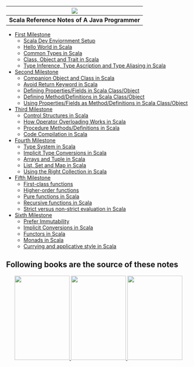 | ![](/assets/intro/java-to-scala.png)|
| :---: |
| **Scala Reference Notes of A Java Programmer** |

- [First Milestone](first-milestone/first-milestone.md)
    - [Scala Dev Enviornment Setup](first-milestone/setup.md)
    - [Hello World in Scala](first-milestone/hello-world.md)
	- [Common Types in Scala](first-milestone/common-types.md)
    - [Class, Object and Trait in Scala](first-milestone/class-and-object.md)
	- [Type Inference, Type Ascription and Type Aliasing in Scala](first-milestone/type-inference-ascription.md)
-  [Second Milestone](second-milestone/second-milestone.md)
	- [Companion Object and Class in Scala](second-milestone/companion-object.md)
	- [Avoid Return Keyword in Scala](second-milestone/avoid-return-keyword.md)
    - [Defining Properties/Fields in Scala Class/Object](second-milestone/values-variables-and-methods.md)
    - [Defining Method/Definitions in Scala Class/Object](second-milestone/methods.md)
    - [Using Properties/Fields as Method/Definitions in Scala Class/Object](second-milestone/variables-and-definitions.md)
-  [Third Milestone](third-milestone/third-milestone.md)
    - [Control Structures in Scala](third-milestone/looping-in-scala.md)
    - [How Operator Overloading Works in Scala](third-milestone/operator-overloading.md)
    - [Procedure Methods/Definitions in Scala](third-milestone/procedures.md)
	- [Code Compilation in Scala](third-milestone/scala-code-compilation.md)
-  [Fourth Milestone](fourth-milestone/fourth-milestone.md)
	- [Type System in Scala](fourth-milestone/type-system.md)
	- [Implicit Type Conversions in Scala](fourth-milestone/implicit-conversions.md)
    - [Arrays and Tuple in Scala](fourth-milestone/array-tuple.md)
    - [List, Set and Map in Scala](fourth-milestone/list-set-map.md)
	- [Using the Right Collection in Scala](fourth-milestone/right-collection.md)
-  [Fifth Milestone](fifth-milestone/fifth-milestone.md)
    - [First-class functions](fifth-milestone/first-class-functions.md)
    - [Higher-order functions](fifth-milestone/higher-order-functions.md)
    - [Pure functions in Scala](fifth-milestone/pure-functions.md)
    - [Recursive functions in Scala](fifth-milestone/recursive-functions.md)
    - [Strict versus non-strict evaluation in Scala](fifth-milestone/strict-versus-non-strict-evaluation.md)
-  [Sixth Milestone](sixth-milestone/sixth-milestone.md)
    - [Prefer Immutability](sixth-milestone/prefer-immutability.md)
    - [Implicit Conversions in Scala](sixth-milestone/implicits.md)
    - [Functors in Scala](sixth-milestone/functors.md)
    - [Monads in Scala](sixth-milestone/monads.md)
    - [Currying and applicative style in Scala](sixth-milestone/currying.md)

## Following books are the source of these notes
<p align="center">
  <a href="https://booksites.artima.com/programming_in_scala_2ed">
  	<img src="/assets/intro/pis.png" height="230" width="150"/>
  </a>
    <a href="http://www.horstmann.com/scala/index.html">
  	<img src="/assets/intro/sfi.png" height="230" width="150"/>
  </a>
    <a href="https://www.manning.com/books/scala-in-depth">
  	<img src="/assets/intro/sid.png" height="230" width="150"/>
  </a>
</p>




